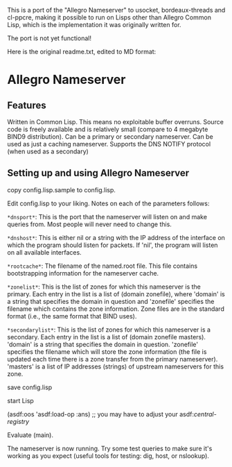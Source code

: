 This is a port of the "Allegro Nameserver" to usocket,
bordeaux-threads and cl-ppcre, making it possible to run on Lisps
other than Allegro Common Lisp, which is the implementation it was
originally written for.

The port is not yet functional!

Here is the original readme.txt, edited to MD format:

# Allegro Nameserver #

## Features ##

Written in Common Lisp.  This means no exploitable buffer overruns.
Source code is freely available and is relatively small (compare to
 4 megabyte BIND9 distribution).
Can be a primary or secondary nameserver.
Can be used as just a caching nameserver.
Supports the DNS NOTIFY protocol (when used as a secondary)

## Setting up and using Allegro Nameserver ##

copy config.lisp.sample to config.lisp.

Edit config.lisp to your liking.  Notes on each of the parameters
follows:

```*dnsport*```: This is the port that the nameserver will listen on
and make queries from.  Most people will never need to change this.

```*dnshost*```: This is either nil or a string with the IP address of
the interface on which the program should listen for packets.  If
'nil', the program will listen on all available interfaces.

```*rootcache*```: The filename of the named.root file.  This file
contains bootstrapping information for the nameserver cache.

```*zonelist*```: This is the list of zones for which this nameserver
is the primary.  Each entry in the list is a list of (domain
zonefile), where 'domain' is a string that specifies the domain in
question and 'zonefile' specifies the filename which contains the zone
information.  Zone files are in the standard format (i.e., the same
format that BIND uses).

```*secondarylist*```: This is the list of zones for which this
nameserver is a secondary.  Each entry in the list is a list of
(domain zonefile masters).  'domain' is a string that specifies the
domain in question.  'zonefile' specifies the filename which will
store the zone information (the file is updated each time there is a
zone transfer from the primary nameserver).  'masters' is a list of IP
addresses (strings) of upstream nameservers for this zone.

save config.lisp

start Lisp

(asdf:oos 'asdf:load-op :ans) ;; you may have to adjust your asdf:*central-registry*

Evaluate (main).  

The nameserver is now running.  Try some test queries to make sure
it's working as you expect (useful tools for testing: dig, host, or
nslookup).
